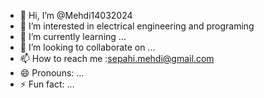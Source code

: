 - 👋 Hi, I’m @Mehdi14032024
- 👀 I’m interested in electrical engineering and programing
- 🌱 I’m currently learning ...
- 💞️ I’m looking to collaborate on ...
- 📫 How to reach me :sepahi.mehdi@gmail.com
- 😄 Pronouns: ...
- ⚡ Fun fact: ...

<!---
Mehdi14032024/Mehdi14032024 is a ✨ special ✨ repository because its `README.md` (this file) appears on your GitHub profile.
You can click the Preview link to take a look at your changes.
--->
